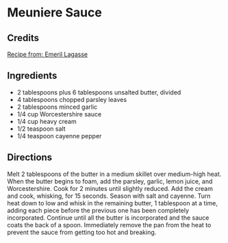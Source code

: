 # Meuniere Sauce 

<!-- BEGIN content -->
## Credits

[Recipe from: Emeril Lagasse](http://www.foodnetwork.com/food/recipes/recipe/0,,FOOD_9936_30452,00.html "http://www.foodnetwork.com/food/recipes/recipe/0,,FOOD 9936 30452,00.html")

## Ingredients

- 2 tablespoons plus 6 tablespoons unsalted butter, divided
- 4 tablespoons chopped parsley leaves
- 2 tablespoons minced garlic
- 1/4 cup Worcestershire sauce
- 1/4 cup heavy cream
- 1/2 teaspoon salt
- 1/4 teaspoon cayenne pepper

## Directions

Melt 2 tablespoons of the butter in a medium skillet over medium-high heat. When the butter begins to foam, add the parsley, garlic, lemon juice, and Worcestershire. Cook for 2 minutes until slightly reduced. Add the cream and cook, whisking, for 15 seconds. Season with salt and cayenne. Turn heat down to low and whisk in the remaining butter, 1 tablespoon at a time, adding each piece before the previous one has been completely incorporated. Continue until all the butter is incorporated and the sauce coats the back of a spoon. Immediately remove the pan from the heat to prevent the sauce from getting too hot and breaking.

<!-- Saved in parser cache with key mudabon_recipe:pcache:idhash:1610-0!1!0!0!!en!2 and timestamp 20071117231152 --><!-- END content -->

